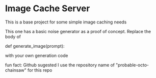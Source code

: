 # Image Cache Server
This is a base project for some simple image caching needs

This one has a basic noise generator as a proof of concept. Replace the body of 

def generate_image(prompt):

with your own generation code

fun fact: Github sugested I use the repository name of "probable-octo-chainsaw" for this repo
